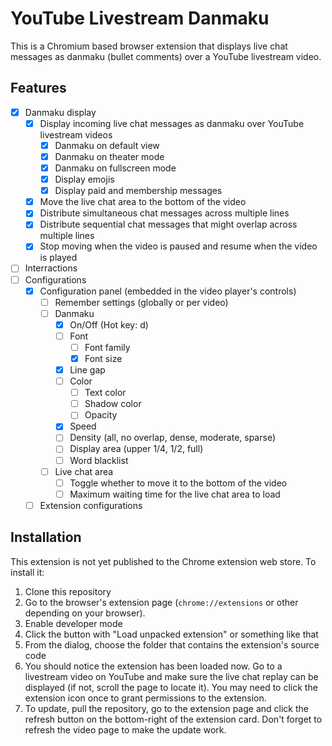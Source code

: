 # YouTube Livestream Danmaku

This is a Chromium based browser extension that displays live chat messages as
danmaku (bullet comments) over a YouTube livestream video.

## Features

- [x] Danmaku display
  - [x] Display incoming live chat messages as danmaku over YouTube livestream
    videos
    - [x] Danmaku on default view
    - [x] Danmaku on theater mode
    - [x] Danmaku on fullscreen mode
    - [x] Display emojis
    - [x] Display paid and membership messages
  - [x] Move the live chat area to the bottom of the video
  - [x] Distribute simultaneous chat messages across multiple lines
  - [x] Distribute sequential chat messages that might overlap across multiple
    lines
  - [x] Stop moving when the video is paused and resume when the video is played
- [ ] Interractions
- [ ] Configurations
  - [x] Configuration panel (embedded in the video player's controls)
    - [ ] Remember settings (globally or per video)
    - [ ] Danmaku
      - [x] On/Off (Hot key: d)
      - [ ] Font
        - [ ] Font family
        - [x] Font size
      - [x] Line gap
      - [ ] Color
        - [ ] Text color
        - [ ] Shadow color
        - [ ] Opacity
      - [x] Speed
      - [ ] Density (all, no overlap, dense, moderate, sparse)
      - [ ] Display area (upper 1/4, 1/2, full)
      - [ ] Word blacklist
    - [ ] Live chat area
      - [ ] Toggle whether to move it to the bottom of the video
      - [ ] Maximum waiting time for the live chat area to load
  - [ ] Extension configurations

## Installation

This extension is not yet published to the Chrome extension web store. To
install it:

1. Clone this repository
2. Go to the browser's extension page (`chrome://extensions` or other depending
   on your browser).
3. Enable developer mode
4. Click the button with "Load unpacked extension" or something like that
5. From the dialog, choose the folder that contains the extension's source code
6. You should notice the extension has been loaded now. Go to a livestream video
   on YouTube and make sure the live chat replay can be displayed (if not,
   scroll the page to locate it). You may need to click the extension icon once
   to grant permissions to the extension.
7. To update, pull the repository, go to the extension page and click the
   refresh button on the bottom-right of the extension card. Don't forget to
   refresh the video page to make the update work.